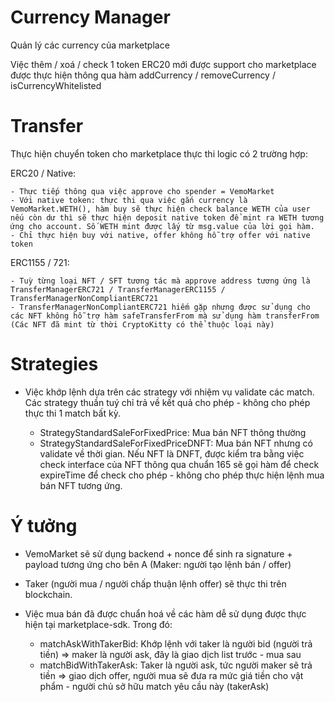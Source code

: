 

# Currency Manager

Quản lý các currency của marketplace

Việc thêm / xoá / check 1 token ERC20 mới được support cho marketplace được thực hiện thông qua hàm addCurrency / removeCurrency / isCurrencyWhitelisted


# Transfer

Thực hiện chuyển token cho marketplace thực thi logic có 2 trường hợp:

ERC20 / Native:

    - Thực tiếp thông qua việc approve cho spender = VemoMarket
    - Với native token: thực thi qua việc gắn currency là VemoMarket.WETH(), hàm buy sẽ thực hiện check balance WETH của user nếu còn dư thì sẽ thực hiện deposit native token để mint ra WETH tương ứng cho account. Số WETH mint được lấy từ msg.value của lời gọi hàm. 
    - Chỉ thực hiện buy với native, offer không hỗ trợ offer với native token

ERC1155 / 721:

    - Tuỳ từng loại NFT / SFT tương tác mà approve address tương ứng là TransferManagerERC721 / TransferManagerERC1155 / TransferManagerNonCompliantERC721
    - TransferManagerNonCompliantERC721 hiếm gặp nhưng được sử dụng cho các NFT không hỗ trợ hàm safeTransferFrom mà sử dụng hàm transferFrom (Các NFT đã mint từ thời CryptoKitty có thể thuộc loại này)


# Strategies

- Việc khớp lệnh dựa trên các strategy với nhiệm vụ validate các match. Các strategy thuần tuý chỉ trả về kết quả cho phép - không cho phép thực thi 1 match bất kỳ.

    - StrategyStandardSaleForFixedPrice: Mua bán NFT thông thường
    - StrategyStandardSaleForFixedPriceDNFT: Mua bán NFT nhưng có validate về thời gian. Nếu NFT là DNFT, được kiểm tra bằng việc check interface của NFT thông qua chuẩn 165 sẽ gọi hàm để check expireTime để check cho phép - không cho phép thực hiện lệnh mua bán NFT tương ứng.

# Ý tưởng

- VemoMarket sẽ sử dụng backend + nonce để sinh ra signature + payload tương ứng cho bên A (Maker: người tạo lệnh bán / offer)
- Taker (người mua / người chấp thuận lệnh offer) sẽ thực thi trên blockchain.

- Việc mua bán đã được chuẩn hoá về các hàm dễ sử dụng được thực hiện tại marketplace-sdk.
Trong đó:

    + matchAskWithTakerBid: Khớp lệnh với taker là người bid (người trả tiền) => maker là người ask, đây là giao dịch list trước - mua sau
    + matchBidWithTakerAsk: Taker là người ask, tức người maker sẽ trả tiền => giao dịch offer, người mua sẽ đưa ra mức giá tiền cho vật phẩm - người chủ sở hữu match yêu cầu này (takerAsk)


